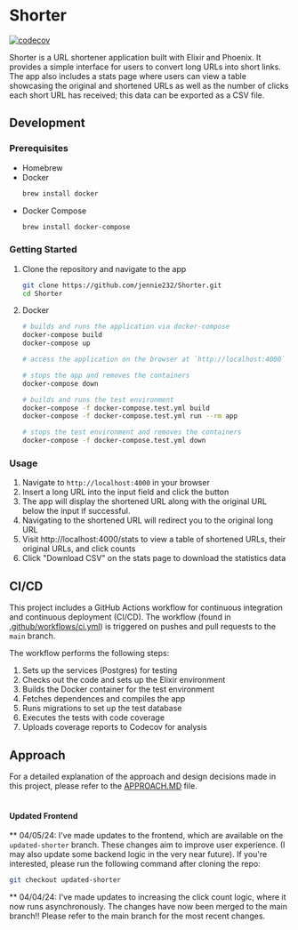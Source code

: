 # Shorter 
[![codecov](https://codecov.io/gh/jennie232/Shorter/graph/badge.svg?token=BGRB3SVK0V)](https://codecov.io/gh/jennie232/Shorter) 

Shorter is a URL shortener application built with Elixir and Phoenix. It provides a simple interface for users to convert long URLs into short links. The app also includes a stats page where users can view a table showcasing the original and shortened URLs as well as the number of clicks each short URL has received; this data can be exported as a CSV file.



## Development

### Prerequisites
- Homebrew
- Docker
    ```bash
    brew install docker
    ```
- Docker Compose
    ```bash
    brew install docker-compose
    ```

### Getting Started
1. Clone the repository and navigate to the app
    ```bash
    git clone https://github.com/jennie232/Shorter.git
    cd Shorter
    ```

2. Docker
    ```bash
    # builds and runs the application via docker-compose
    docker-compose build
    docker-compose up

    # access the application on the browser at `http://localhost:4000`
    
    # stops the app and removes the containers
    docker-compose down

    # builds and runs the test environment
    docker-compose -f docker-compose.test.yml build
    docker-compose -f docker-compose.test.yml run --rm app
    
    # stops the test environment and removes the containers
    docker-compose -f docker-compose.test.yml down
    ```
### Usage
1. Navigate to `http://localhost:4000` in your browser
2. Insert a long URL into the input field and click the button
3. The app will display the shortened URL along with the original URL below the input if successful.
4. Navigating to the shortened URL will redirect you to the original long URL
5. Visit http://localhost:4000/stats to view a table of shortened URLs, their original URLs, and click counts
6. Click "Download CSV" on the stats page to download the statistics data


## CI/CD
This project includes a GitHub Actions workflow for continuous integration and continuous deployment (CI/CD). The workflow (found in [.github/workflows/ci.yml](.github/workflows/ci.yml)) is triggered on pushes and pull requests to the `main` branch.

The workflow performs the following steps:

1. Sets up the services (Postgres) for testing
2. Checks out the code and sets up the Elixir environment
3. Builds the Docker container for the test environment
4. Fetches dependences and compiles the app
5. Runs migrations to set up the test database
6. Executes the tests with code coverage
7. Uploads coverage reports to Codecov for analysis

## Approach
For a detailed explanation of the approach and design decisions made in this project, please refer to the [APPROACH.MD](/APPROACH.MD) file.<br /><br />


#### Updated Frontend
** 04/05/24: I've made updates to the frontend, which are available on the `updated-shorter` branch. These changes aim to improve user experience. (I may also update some backend logic in the very near future). If you're interested, please run the following command after cloning the repo:
 ```bash
git checkout updated-shorter
 ```
** 04/04/24: I've made updates to increasing the click count logic, where it now runs asynchronously. The changes have now been merged to the main branch!! Please refer to the main branch for the most recent changes.
